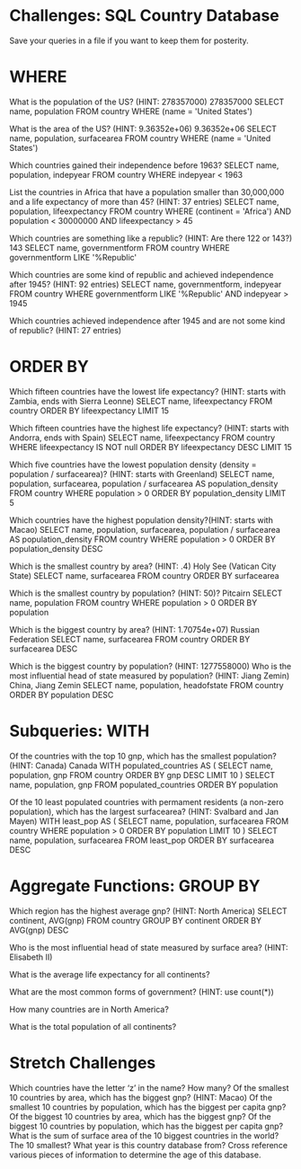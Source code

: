 # Challenges: SQL Country Database
Save your queries in a file if you want to keep them for posterity.

# WHERE
What is the population of the US? (HINT: 278357000)
278357000
SELECT name, population
FROM country
WHERE (name = 'United States')

What is the area of the US? (HINT: 9.36352e+06)
9.36352e+06
SELECT name, population, surfacearea
FROM country
WHERE (name = 'United States')

Which countries gained their independence before 1963?
SELECT name, population, indepyear
FROM country
WHERE indepyear < 1963

List the countries in Africa that have a population smaller than 30,000,000 and a life expectancy of more than 45? (HINT: 37 entries)
SELECT name, population, lifeexpectancy
FROM country
WHERE (continent = 'Africa')
AND population < 30000000
AND lifeexpectancy > 45

Which countries are something like a republic? (HINT: Are there 122 or 143?)
143
SELECT name, governmentform
FROM country
WHERE governmentform
LIKE '%Republic'

Which countries are some kind of republic and achieved independence after 1945? (HINT: 92 entries)
SELECT name, governmentform, indepyear
FROM country
WHERE governmentform
LIKE '%Republic'
AND indepyear > 1945

Which countries achieved independence after 1945 and are not some kind of republic? (HINT: 27 entries)

# ORDER BY
Which fifteen countries have the lowest life expectancy? (HINT: starts with Zambia, ends with Sierra Leonne)
SELECT name, lifeexpectancy
FROM country
ORDER BY lifeexpectancy
LIMIT 15

Which fifteen countries have the highest life expectancy? (HINT: starts with Andorra, ends with Spain)
SELECT name, lifeexpectancy
FROM country
WHERE lifeexpectancy IS NOT null
ORDER BY lifeexpectancy DESC
LIMIT 15

Which five countries have the lowest population density (density = population / surfacearea)? (HINT: starts with Greenland)
SELECT name, population, surfacearea,
population / surfacearea AS population_density
FROM country
WHERE population > 0
ORDER BY population_density
LIMIT 5

Which countries have the highest population density?(HINT: starts with Macao)
SELECT name, population, surfacearea,
population / surfacearea AS population_density
FROM country
WHERE population > 0
ORDER BY population_density DESC

Which is the smallest country by area? (HINT: .4)
Holy See (Vatican City State)
SELECT name, surfacearea
FROM country
ORDER BY surfacearea

Which is the smallest country by population? (HINT: 50)?
Pitcairn
SELECT name, population
FROM country
WHERE population > 0
ORDER BY population

Which is the biggest country by area? (HINT: 1.70754e+07)
Russian Federation
SELECT name, surfacearea
FROM country
ORDER BY surfacearea DESC

Which is the biggest country by population? (HINT: 1277558000)
Who is the most influential head of state measured by population? (HINT: Jiang Zemin)
China, Jiang Zemin
SELECT name, population, headofstate
FROM country
ORDER BY population DESC


# Subqueries: WITH
Of the countries with the top 10 gnp, which has the smallest population? (HINT: Canada)
Canada
WITH populated_countries AS (
	SELECT name, population, gnp
	FROM country
	ORDER BY gnp DESC
	LIMIT 10
	)
SELECT name, population, gnp
FROM populated_countries
ORDER BY population

Of the 10 least populated countries with permament residents (a non-zero population), which has the largest surfacearea? (HINT: Svalbard and Jan Mayen)
WITH least_pop AS (
	SELECT name, population, surfacearea
	FROM country
	WHERE population > 0
	ORDER BY population
	LIMIT 10
	)
SELECT name, population, surfacearea
FROM least_pop
ORDER BY surfacearea DESC

# Aggregate Functions: GROUP BY
Which region has the highest average gnp? (HINT: North America)
SELECT continent, AVG(gnp)
FROM country
GROUP BY continent
ORDER BY AVG(gnp) DESC

Who is the most influential head of state measured by surface area? (HINT: Elisabeth II)

What is the average life expectancy for all continents?

What are the most common forms of government? (HINT: use count(*))

How many countries are in North America?

What is the total population of all continents?

# Stretch Challenges
Which countries have the letter ‘z’ in the name? How many?
Of the smallest 10 countries by area, which has the biggest gnp? (HINT: Macao)
Of the smallest 10 countries by population, which has the biggest per capita gnp?
Of the biggest 10 countries by area, which has the biggest gnp?
Of the biggest 10 countries by population, which has the biggest per capita gnp?
What is the sum of surface area of the 10 biggest countries in the world? The 10 smallest?
What year is this country database from? Cross reference various pieces of information to determine the age of this database.